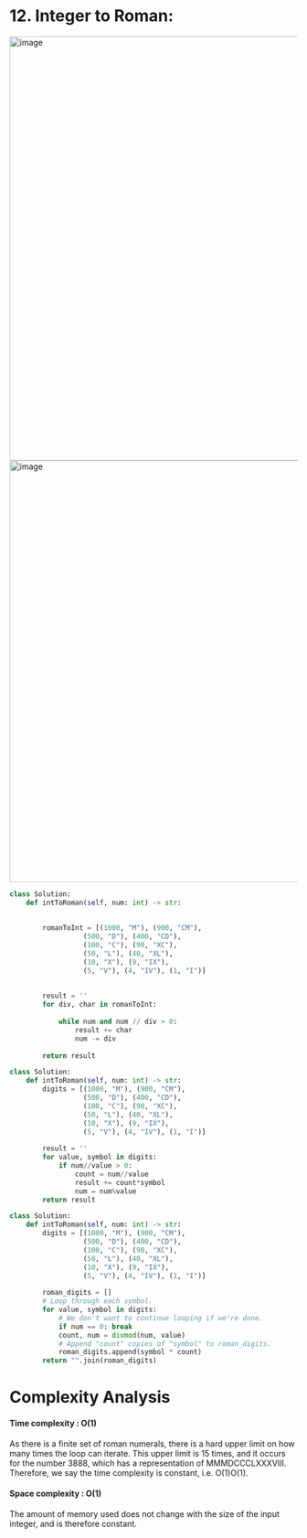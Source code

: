 # 12. Integer to Roman:

<img width="742" alt="image" src="https://user-images.githubusercontent.com/35987583/163356679-2196b2df-7f2e-47f3-86c9-cd203af65ac6.png">

<img width="738" alt="image" src="https://user-images.githubusercontent.com/35987583/163356728-e4c65e19-a08d-4249-a136-c487342354df.png">

```python
class Solution:
    def intToRoman(self, num: int) -> str:
        
        
        romanToInt = [(1000, "M"), (900, "CM"), 
                  (500, "D"), (400, "CD"), 
                  (100, "C"), (90, "XC"), 
                  (50, "L"), (40, "XL"), 
                  (10, "X"), (9, "IX"), 
                  (5, "V"), (4, "IV"), (1, "I")]                       
        
        
        result = ''
        for div, char in romanToInt:
            
            while num and num // div > 0:
                result += char
                num -= div
        
        return result
```

```python
class Solution:
    def intToRoman(self, num: int) -> str:
        digits = [(1000, "M"), (900, "CM"), 
                  (500, "D"), (400, "CD"), 
                  (100, "C"), (90, "XC"), 
                  (50, "L"), (40, "XL"), 
                  (10, "X"), (9, "IX"), 
                  (5, "V"), (4, "IV"), (1, "I")]
        
        result = ''
        for value, symbol in digits:
            if num//value > 0:
                count = num//value
                result += count*symbol
                num = num%value    
        return result
```

```python
class Solution:
    def intToRoman(self, num: int) -> str:
        digits = [(1000, "M"), (900, "CM"), 
                  (500, "D"), (400, "CD"), 
                  (100, "C"), (90, "XC"), 
                  (50, "L"), (40, "XL"), 
                  (10, "X"), (9, "IX"), 
                  (5, "V"), (4, "IV"), (1, "I")]
        
        roman_digits = []
        # Loop through each symbol.
        for value, symbol in digits:
            # We don't want to continue looping if we're done.
            if num == 0: break
            count, num = divmod(num, value)
            # Append "count" copies of "symbol" to roman_digits.
            roman_digits.append(symbol * count)
        return "".join(roman_digits)
```


# Complexity Analysis

#### Time complexity : O(1)

As there is a finite set of roman numerals, there is a hard upper limit on how many times the loop can iterate. This upper limit is 15 times, and it occurs for the number 3888, which has a representation of MMMDCCCLXXXVIII. Therefore, we say the time complexity is constant, i.e. O(1)O(1).

#### Space complexity : O(1)

The amount of memory used does not change with the size of the input integer, and is therefore constant.
